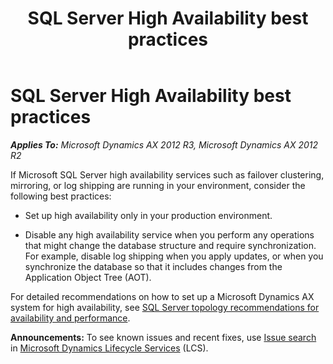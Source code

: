 ﻿---
title: SQL Server High Availability best practices
TOCTitle: SQL Server High Availability best practices
ms:assetid: d175810d-6d0d-49a3-a889-0bd545c325a2
ms:mtpsurl: https://technet.microsoft.com/en-us/library/JJ244575(v=AX.60)
ms:contentKeyID: 48538676
ms.date: 04/18/2014
mtps_version: v=AX.60
---

# SQL Server High Availability best practices 


_**Applies To:** Microsoft Dynamics AX 2012 R3, Microsoft Dynamics AX 2012 R2_

If Microsoft SQL Server high availability services such as failover clustering, mirroring, or log shipping are running in your environment, consider the following best practices:

  - Set up high availability only in your production environment.

  - Disable any high availability service when you perform any operations that might change the database structure and require synchronization. For example, disable log shipping when you apply updates, or when you synchronize the database so that it includes changes from the Application Object Tree (AOT).

For detailed recommendations on how to set up a Microsoft Dynamics AX system for high availability, see [SQL Server topology recommendations for availability and performance](sql-server-topology-recommendations-for-availability-and-performance.md).

  
**Announcements:** To see known issues and recent fixes, use [Issue search](http://go.microsoft.com/fwlink/?linkid=389258) in [Microsoft Dynamics Lifecycle Services](http://go.microsoft.com/fwlink/?linkid=306505) (LCS).

